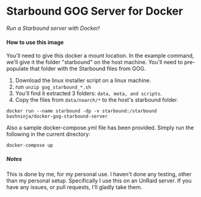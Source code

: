 # Starbound GOG Server for Docker
_Run a Starbound server with Docker!_

#### How to use this image

You'll need to give this docker a mount location. In the example command, we'll give it the folder "starbound" on the host machine. You'll need to pre-populate that folder with the Starbound files from GOG.

1. Download the linux installer script on a linux machine.
2. run `unzip gog_starbound_*.sh`
3. You'll find it extracted 3 folders: `data, meta, and scripts`.
4. Copy the files from `data/noarch/*` to the host's starbound folder.

`docker run --name starbound -dp -v starbound:/starbound bashninja/docker-gog-starbound-server`

Also a sample docker-compose.yml file has been provided. Simply run the following in the current directory:

`docker-compose up`

##### Notes
This is done by me, for my personal use. I haven't done any testing, other than my personal setup. Specifically I use this on an UnRaid server. If you have any issues, or pull requests, I'll gladly take them.
